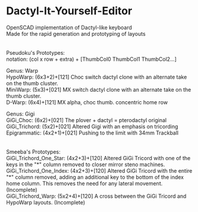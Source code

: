 # Dactyl-It-Yourself-Editor

OpenSCAD implementation of Dactyl-like keyboard <br>
Made for the rapid generation and prototyping of layouts <br>
<br>
<br>
Pseudoku's Prototypes: <br>
notation: (col x row + extra) + [ThumbCol0 ThumbCol1 ThumbCol2...]

Genus: Warp <br>
HypoWarp:  (6x3+2)+[121] Choc switch dactyl clone with an alternate take on the thumb cluster. <br>
MiniWarp:  (5x3)+[021] MX switch dactyl clone with an alternate take on the thumb cluster. <br>
D-Warp:    (6x4)+[121] MX alpha, choc thumb. concentric home row <br>

Genus: Gigi <br>
GiGi_Choc:     (6x2)+[021] The plover + dactyl = pterodactyl original <br>
GiGi_Trichord: (5x2)+[021] Altered Gigi with an emphasis on tricording <br>
Epigrammatic:  (4x2+1)+[021] Pushing to the limit with 34mm Trackball <br>
<br>
<br>
Smeeba's Prototypes: <br>
GiGi_Trichord_One_Star:   (4x2+3)+[120] Altered GiGi Tricord with one of the keys in the "\*" column removed to closer mirror steno machines. <br>
GiGi_Trichord_One_Index:  (4x2+3)+[120] Altered GiGi Tricord with the entire "\*" column removed, adding an additional key to the bottom of the index home column. This removes the need for any lateral movement. (Incomplete) <br>
GiGi_Trichord_Warp:       (5x2+4)+[120] A cross between the GiGi Tricord and HypoWarp layouts. (Incomplete) <br>

